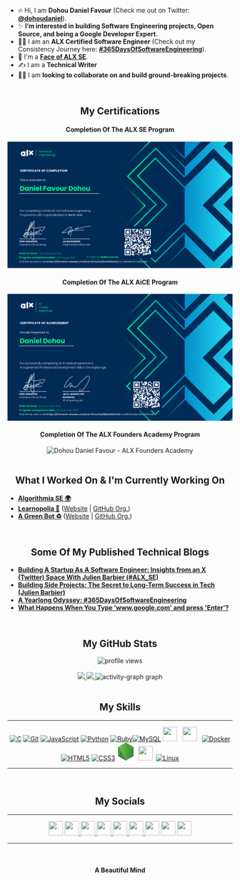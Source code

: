 - 🔥 Hi, I am <strong>Dohou Daniel Favour</strong> (Check me out on Twitter: <strong><a href="https://github.com/dohoudaniel/">@dohoudaniel</a></strong>).
- ✨ <strong>I’m interested in building Software Engineering projects, Open Source, and being a Google Developer Expert.</strong>
- 👨‍💻 I am an <strong>ALX Certified Software Engineer</strong> (Check out my Consistency Journey here: <strong><a href="https://twitter.com/search?q=%23365daysofsoftwareengineering&src=hashtag_click">#365DaysOfSoftwareEngineering</a></strong>).
- 🌟 I'm a <strong><a href="https://twitter.com/facesofalxse/status/1704408871542854002?s=20">Face of ALX SE</a></strong>.
- ✍ I am a <strong>Technical Writer</strong>
- 👨‍💻 I am <strong>looking to collaborate on and build ground-breaking projects</strong>.
<br>
<h2 align="center">My Certifications</h2>
<div align="center">
  <h4 align="center">Completion Of The ALX SE Program</h4>
  <img src="Certificates/ALX_SE_2024/Dohou_Daniel_Favour-ALX_SE_Certificate-13th_September_2024.png" alt="Dohou Daniel Favour - ALX SE Certificate">

  <br>
  <h4 align="center">Completion Of The ALX AiCE Program</h4>
  <img src="Certificates/ALX_AiCE_2024/Dohou_Daniel_Favour-ALX_AiCE_Certificate-November_5_2024.png" alt="Dohou Daniel Favour - ALX AI Career Essentials Certificate">

  <br>
  <h4 align="center">Completion Of The ALX Founders Academy Program</h4>
  <img scr="Certificates/ALX_FA/Dohou-Daniel-Favour-Founder-Academy.png" alt="Dohou Daniel Favour - ALX Founders Academy">

  <!--
  <br>
  <h4 align="center">Completion Of The ALX ProDev Program</h4>
  <img scr="ALX_ProDev_Backend" alt="">
  -->
  
</div>
<br>
<h2 align="center">What I Worked On & I'm Currently Working On</h2>
<ul>
  <li><strong><a href="https://github.com/ALX-SE-Algorithmia">Algorithmia SE 🌍</a></strong></li>
  <li><strong><a href="https://twitter.com/Learnopolia">Learnopolia 🐢</a></strong> (<a href="https://learnopolia.onrender.com">Website</a> |<!-- https://learnopolia.github.io --> <a href="https://github.com/learnopolia/">GitHub Org.</a>)</li>
  <li><strong><a href="https://a-green-bot.github.io/">A Green Bot ♻</a></strong> (<a href="https://a-green-bot.github.io/">Website</a> | <a href="https://github.com/A-Green-Bot">GitHub Org.</a>)</li>
</ul>
<br>
<h2 align="center">Some Of My Published Technical Blogs</h2>
<ul>
  <li><strong><a href="https://studentsofalxse.hashnode.dev/julien-barbier-building-a-startup-as-an-swe">Building A Startup As A Software Engineer: Insights from an X (Twitter) Space With Julien Barbier (#ALX_SE)</a></strong></li>
  <li><strong><a href="https://studentsofalxse.hashnode.dev/julien-barbier-alxse-building-side-projects">Building Side Projects: The Secret to Long-Term Success in Tech (Julien Barbier)</a></strong></li>
  <li><strong><a href="https://dohoudanielfavour.hashnode.dev/a-yearlong-odyssey-365daysofsoftwareengineering">A Yearlong Odyssey: #365DaysOfSoftwareEngineering</a></strong></li>
  <li><strong><a href="https://medium.com/@dohoudanielfavour/what-happens-when-you-type-www-google-com-in-your-web-browser-and-press-enter-b4ded1b99b90">What Happens When You Type 'www.google.com' and press 'Enter'?</a></strong></li>
</ul>
<br>
<h2 align=center>My GitHub Stats</h2>
<!-- Profile Views -->
<div align="center">
    <img src="https://visitcount.itsvg.in/api?id=dohoudaniel&label=Profile%20Views&color=1&icon=5&pretty=true"  alt="profile views"/>
</div>
<br>
<div align="center">
  <!-- a href="https://git.io/streak-stats">
    <img src="https://streak-stats.demolab.com/?user=dohoudaniel&theme=algolia" alt="GitHub Streak" />
</a -->
  <!-- a href="https://git.io/streak-stats"><img src="https://streak-stats.demolab.com?user=dohoudaniel&theme=algolia" alt="GitHub Streak" /></a -->
</div>
<div align="center">
<a href="https://github.com/dohoudaniel">
    <img height="180em" src="https://github-readme-stats-eight-theta.vercel.app/api/top-langs/?username=dohoudaniel&layout=compact&langs_count=8&theme=algolia"/>
  <img height="180em" src="https://github-readme-stats-eight-theta.vercel.app/api?username=dohoudaniel&show_icons=true&theme=algolia&include_all_commits=true&count_private=true"/>
</a>
  <img src="https://github-readme-activity-graph.vercel.app/graph?username=mcsavvy&radius=16&theme=react&area=true&order=5&hide_border=true&hide_title=false&custom_title=My%20Contribution%20Graph" height="300" alt="activity-graph graph"  />
</div>
<!-- Languages And Tools -->
<br>
<h2 align="center">My Skills</h2></strong>
<hr>
<div align="center">
  <a href="https://docs.microsoft.com/en-us/cpp/?view=msvc-170" target="_blank" rel="noreferrer"><img src="https://raw.githubusercontent.com/danielcranney/readme-generator/main/public/icons/skills/c-colored.svg" width="36" height="36" alt="C" /></a>
    <a href="https://git-scm.com/" target="_blank" rel="noreferrer"><img src="https://raw.githubusercontent.com/danielcranney/readme-generator/main/public/icons/skills/git-colored.svg" width="36" height="36" alt="Git" /></a>
    <a href="https://developer.mozilla.org/en-US/docs/Web/JavaScript" target="_blank" rel="noreferrer"><img src="https://raw.githubusercontent.com/danielcranney/readme-generator/main/public/icons/skills/javascript-colored.svg" width="36" height="36" alt="JavaScript" /></a>
    <a href="https://www.python.org/" target="_blank" rel="noreferrer"><img src="https://raw.githubusercontent.com/danielcranney/readme-generator/main/public/icons/skills/python-colored.svg" width="36" height="36" alt="Python" /></a>
    <a href="https://www.ruby-lang.org/en/" target="_blank" rel="noreferrer"><img src="https://raw.githubusercontent.com/danielcranney/readme-generator/main/public/icons/skills/ruby-colored.svg" width="36" height="36" alt="Ruby" /></a><a href="https://www.mysql.com/" target="_blank" rel="noreferrer"><img src="https://raw.githubusercontent.com/danielcranney/readme-generator/main/public/icons/skills/mysql-colored.svg" width="36" height="36" alt="MySQL" /></a> <img height="32" width="32" src="https://cdn.simpleicons.org/sqlalchemy" /> &nbsp; <img height="32" width="32" src="https://cdn.simpleicons.org/npm" /> &nbsp; <a href="https://www.docker.com/" target="_blank" rel="noreferrer"><img src="https://raw.githubusercontent.com/danielcranney/readme-generator/main/public/icons/skills/docker-colored.svg" width="36" height="36" alt="Docker" /></a>
    <a href="https://developer.mozilla.org/en-US/docs/Glossary/HTML5" target="_blank" rel="noreferrer"><img src="https://raw.githubusercontent.com/danielcranney/readme-generator/main/public/icons/skills/html5-colored.svg" width="36" height="36" alt="HTML5" /></a>
    <a href="https://www.w3.org/TR/CSS/#css" target="_blank" rel="noreferrer"><img src="https://raw.githubusercontent.com/danielcranney/readme-generator/main/public/icons/skills/css3-colored.svg" width="36" height="36" alt="CSS3" /></a>
    <img src="https://github.com/devicons/devicon/blob/master/icons/nodejs/nodejs-original.svg" title="NodeJS" alt="NodeJS" width="40" height="40"/>&nbsp;
    <img src="https://raw.githubusercontent.com/danielcranney/readme-generator/main/public/icons/socials/github.svg" width="32" height="32" />&nbsp;
    <a href="https://www.linux.org" target="_blank" rel="noreferrer"><img src="https://raw.githubusercontent.com/danielcranney/readme-generator/main/public/icons/skills/linux-colored.svg" width="36" height="36" alt="Linux" /></a>
</div>
<hr/>
<br>
<h2 align="center">My Socials</h2></strong>
<hr>
<div align="center">
  <a href="https://www.x.com/DohouDaniel10" target="_blank" rel="noreferrer"><source media="(prefers-color-scheme: dark)" srcset="https://raw.githubusercontent.com/danielcranney/readme-generator/main/public/icons/socials/twitter-dark.svg" /> <source media="(prefers-color-scheme: light)" srcset="https://raw.githubusercontent.com/danielcranney/readme-generator/main/public/icons/socials/twitter.svg" /> <img src="https://raw.githubusercontent.com/danielcranney/readme-generator/main/public/icons/socials/twitter.svg" width="32" height="32" /></a>
  <a href="https://discord.com/users/dohoudaniel" target="_blank" rel="noreferrer"> <source media="(prefers-color-scheme: dark)" srcset="undefined" /> <source media="(prefers-color-scheme: light)" srcset="https://raw.githubusercontent.com/danielcranney/readme-generator/main/public/icons/socials/discord.svg" /> <img src="https://raw.githubusercontent.com/danielcranney/readme-generator/main/public/icons/socials/discord.svg" width="32" height="32" /> </a>
  <a href="https://www.github.com/dohoudaniel" target="_blank" rel="noreferrer"> <source media="(prefers-color-scheme: dark)" srcset="https://raw.githubusercontent.com/danielcranney/readme-generator/main/public/icons/socials/github-dark.svg" /> <source media="(prefers-color-scheme: light)" srcset="https://raw.githubusercontent.com/danielcranney/readme-generator/main/public/icons/socials/github.svg" /> <img src="https://raw.githubusercontent.com/danielcranney/readme-generator/main/public/icons/socials/github.svg" width="32" height="32" /> </a>
  <a href="https://dohoudanielfavour.hashnode.dev" target="_blank" rel="noreferrer"> <source media="(prefers-color-scheme: dark)" srcset="undefined" /> <source media="(prefers-color-scheme: light)" srcset="https://raw.githubusercontent.com/danielcranney/readme-generator/main/public/icons/socials/hashnode.svg" /> <img src="https://raw.githubusercontent.com/danielcranney/readme-generator/main/public/icons/socials/hashnode.svg" width="32" height="32" /> </a>
  <a href="https://www.linkedin.com/in/daniel-dohou-1435aa23b/" target="_blank" rel="noreferrer"> <source media="(prefers-color-scheme: dark)" srcset="https://raw.githubusercontent.com/danielcranney/readme-generator/main/public/icons/socials/linkedin-dark.svg" /> <source media="(prefers-color-scheme: light)" srcset="https://raw.githubusercontent.com/danielcranney/readme-generator/main/public/icons/socials/linkedin.svg" /> <img src="https://raw.githubusercontent.com/danielcranney/readme-generator/main/public/icons/socials/linkedin.svg" width="32" height="32" /> </a>
  <a href="http://www.instagram.com/dohoudanielfavour" target="_blank" rel="noreferrer"> <source media="(prefers-color-scheme: dark)" srcset="undefined" /> <source media="(prefers-color-scheme: light)" srcset="https://raw.githubusercontent.com/danielcranney/readme-generator/main/public/icons/socials/instagram.svg" /> <img src="https://raw.githubusercontent.com/danielcranney/readme-generator/main/public/icons/socials/instagram.svg" width="32" height="32" /> </a>
  <a href="http://www.medium.com/@dohoudanielfavour" target="_blank" rel="noreferrer"><source media="(prefers-color-scheme: dark)" srcset="https://raw.githubusercontent.com/danielcranney/readme-generator/main/public/icons/socials/medium-dark.svg" /> <source media="(prefers-color-scheme: light)" srcset="https://raw.githubusercontent.com/danielcranney/readme-generator/main/public/icons/socials/medium.svg" /> <img src="https://raw.githubusercontent.com/danielcranney/readme-generator/main/public/icons/socials/medium.svg" width="32" height="32" /></a>
  <a href="https://www.stackoverflow.com/users/19571241/dohou-daniel-favour" target="_blank" rel="noreferrer"><source media="(prefers-color-scheme: dark)" srcset="undefined" /> <source media="(prefers-color-scheme: light)" srcset="https://raw.githubusercontent.com/danielcranney/readme-generator/main/public/icons/socials/stackoverflow.svg" /> <img src="https://raw.githubusercontent.com/danielcranney/readme-generator/main/public/icons/socials/stackoverflow.svg" width="32" height="32" /></a>
  <a href="https://www.youtube.com/@dohoudanielfavour" target="_blank" rel="noreferrer"><source media="(prefers-color-scheme: dark)" srcset="undefined" /> <source media="(prefers-color-scheme: light)" srcset="https://raw.githubusercontent.com/danielcranney/readme-generator/main/public/icons/socials/youtube.svg" /> <img src="https://raw.githubusercontent.com/danielcranney/readme-generator/main/public/icons/socials/youtube.svg" width="32" height="32" /></a>
</div>
<hr/>
<br>
<h4 align=center color=red>A Beautiful Mind</h4>


<!-- Drafts -->
<!-- - 🤍 I am A Beautiful Mind ❣✨. -->
<!-- - 👨‍💻 I planned on learning Android Application Development with Google Africa Developer Scholarship 2023 (This is the fourth time I enroll for Google Africa Developer Scholarship.). Sadly, the Google Africa Developer Scholarship Program has come to an end after 5 years. This is truly a bittersweet occurrence to me, but I shall not give up my love for Android Application Development. I will keep on looking, and I will surely find 👨‍💻🎧🤍. 
- Here are the links to my certificate of completion of the GADS Program:
  - 2020 Certificate of Completion: https://github.com/dohoudaniel/dohoudaniel/tree/main/Certificates/Google-Africa-Developer-Scholarship-AAD/2020-Certificate-Of-Completion
  - 2022 Certificate of Completion: https://github.com/dohoudaniel/dohoudaniel/tree/main/Certificates/Google-Africa-Developer-Scholarship-AAD/2022-Certificate-Of-Completion ( To Be Updated ) -->
<!-- - 👨‍💻 I am gaining experience on how to use C, Python, JavaScript and Kotlin. -->
<!-- - 🌹 I’m looking to collaborate on C Projects, Python Projects, JavaScript Projects, Kotlin Projects, and web development projects too. -->
<!--- #### 🎖 GitHub Contribution Graph: For the whole of 2023, I pushed to GitHub everyday. But the commits made on the Tuesday, 23rd of May 2023, and Wednesday, 24th of May did not reflect on my contribution graph. -->
<!--- You can confirm it for yourselves. -->
<!---
# Technical Write-ups:
- Here is the link to my first blog:
-->

<!--
Part 2
![](https://github-readme-stats.vercel.app/api?username=dohoudaniel&theme=highcontrast&hide_border=false&include_all_commits=true&count_private=false)<br/>
![](https://github-readme-streak-stats.herokuapp.com/?user=dohoudaniel&theme=highcontrast&hide_border=false)<br/>
![](https://github-readme-stats.vercel.app/api/top-langs/?username=dohoudaniel&theme=highcontrast&hide_border=false&include_all_commits=true&count_private=false&layout=compact)
-->
<!--
### GitHub Trophies
![](https://github-profile-trophy.vercel.app/?username=dohoudaniel&theme=discord&no-frame=true&no-bg=false&margin-w=4)
-->

<!-- - 👨‍💻 I’m currently learning Software Engineering with ALX Software Engineering Cohort 17, and other resources. <!-- (Deferred from cohort 9 to cohort 12, and from cohort 12 to cohort 17). -->
<!-- Full Stack Developer, Full Stack Web Developer and Android Application Developer -->

<!-- - 👨‍💻 I participated in the I learned the basics of Web Development with<strong>We Connect The Dots Code-A-Thon 2023</strong>, and my team won. Team project is <strong><a href="https://a-green-bot.github.io/">A Green Bot 🌏</a></strong> -->

  <!-- <a href="https://a-green-bot.github.io/">A Green Bot 🌏</a>
        - <a href="">GitHub Org.</a>
        - <a href="https://a-green-bot.github.io/">A Green Bot 🌏</a>
        -->

<!--
- 🌹 <strong>Connect with me: </strong><a href="https://wa.me/+2348139720259">WhatsApp</a>&nbsp;&nbsp;<a href="mailto:dohoudanielfavour@gmail.com">Gmail</a>&nbsp;&nbsp;<a href="https://twitter.com/DohouDaniel10">Twitter</a>&nbsp;&nbsp;<a href="https://stackoverflow.com/users/19571241/daniel-dohou">Stack Overflow</a>&nbsp;&nbsp;<a href="https://www.linkedin.com/in/daniel-dohou-1435aa23b/">LinkedIn</a>
-->

<!-- [![An image of @dohoudaniel's Holopin badges, which is a link to view their full Holopin profile](https://holopin.me/dohoudaniel)](https://holopin.io/@dohoudaniel) -->

<!-- <img src="https://github.com/devicons/devicon/blob/master/icons/linux/linux-original.svg" title="Linux" alt="Linux" width="40" height="40"/>&nbsp;
  <img src="https://github.com/devicons/devicon/blob/master/icons/c/c-original.svg" title="C" alt="C" width="40" height="40"/>&nbsp;
  <img src="https://github.com/devicons/devicon/blob/master/icons/python/python-original.svg" title="Python" alt="Python" width="40" height="40"/>&nbsp;
  <img src="https://github.com/devicons/devicon/blob/master/icons/javascript/javascript-original.svg" title="JavaScript" alt="JavaScript" width="40" height="40"/>&nbsp;
  <img src="https://github.com/devicons/devicon/blob/master/icons/vim/vim-original.svg" title="vim" alt="vim" width="40" height="40"/>&nbsp;
  <img src="https://github.com/devicons/devicon/blob/master/icons/html5/html5-original.svg" title="HTML5" alt="HTML" width="40" height="40"/>&nbsp;
  <img src="https://github.com/devicons/devicon/blob/master/icons/css3/css3-plain-wordmark.svg"  title="CSS3" alt="CSS" width="40" height="40"/>&nbsp;
  <a href="https://reactjs.org/" target="_blank" rel="noreferrer"><img src="https://raw.githubusercontent.com/danielcranney/readme-generator/main/public/icons/skills/react-colored.svg" width="36" height="36" alt="React" /></a> -->

<!-- Quine Integration -->
<!--
[![dohoudaniel's GitHub | Stats](https://stats.quine.sh/dohoudaniel/github?theme=dark)](https://quine.sh?utm_source=widgets&utm_campaign=dohoudaniel)
[![dohoudaniel's GitHub | Languages Over Time](https://stats.quine.sh/dohoudaniel/languages-over-time?theme=dark)](https://quine.sh?utm_source=widgets&utm_campaign=dohoudaniel)
-->

<!--
<p align="center">
    <a href="https://www.twitter.com/DohouDaniel10" target="_blank" rel="noreferrer"><img src="https://raw.githubusercontent.com/danielcranney/readme-generator/main/public/icons/socials/twitter.svg" width="32" height="32" /></a>
    <a href="https://www.github.com/dohoudaniel" target="_blank" rel="noreferrer"><img src="https://raw.githubusercontent.com/danielcranney/readme-generator/main/public/icons/socials/github.svg" width="32" height="32" /></a>
    <a href="https://www.linkedin.com/in/daniel-dohou-1435aa23b/" target="_blank" rel="noreferrer"><img src="https://raw.githubusercontent.com/danielcranney/readme-generator/main/public/icons/socials/linkedin.svg" width="32" height="32" /></a>
    <a href="http://www.instagram.com/dohoudanielfavour" target="_blank" rel="noreferrer"><img src="https://raw.githubusercontent.com/danielcranney/readme-generator/main/public/icons/socials/instagram.svg" width="32" height="32" /></a>
</p>
-->

<!--
  <a href="https://www.codepen.io/dohoudaniel" target="_blank" rel="noreferrer"><source media="(prefers-color-scheme: dark)" srcset="https://raw.githubusercontent.com/danielcranney/readme-generator/main/public/icons/socials/codepen-dark.svg" /> <source media="(prefers-color-scheme: light)" srcset="https://raw.githubusercontent.com/danielcranney/readme-generator/main/public/icons/socials/codepen.svg" /> <img src="https://raw.githubusercontent.com/danielcranney/readme-generator/main/public/icons/socials/codepen.svg" width="32" height="32" /> </a>
  <a href="https://codesandbox.io/u/dohoudaniel" target="_blank" rel="noreferrer"><source media="(prefers-color-scheme: dark)" srcset="https://raw.githubusercontent.com/danielcranney/readme-generator/main/public/icons/socials/codesandbox-dark.svg" /> <source media="(prefers-color-scheme: light)" srcset="https://raw.githubusercontent.com/danielcranney/readme-generator/main/public/icons/socials/codesandbox.svg" /> <img src="https://raw.githubusercontent.com/danielcranney/readme-generator/main/public/icons/socials/codesandbox.svg" width="32" height="32" /> </a>
  -->

<!--
  <a href="https://www.facebook.com/daniel.dohou.73700/" target="_blank" rel="noreferrer"> <source media="(prefers-color-scheme: dark)" srcset="https://raw.githubusercontent.com/danielcranney/readme-generator/main/public/icons/socials/facebook-dark.svg" /> <source media="(prefers-color-scheme: light)" srcset="https://raw.githubusercontent.com/danielcranney/readme-generator/main/public/icons/socials/facebook.svg" /> <img src="https://raw.githubusercontent.com/danielcranney/readme-generator/main/public/icons/socials/facebook.svg" width="32" height="32" /> </a>
  -->



<!-- [![dohoudaniel's GitHub | Languages Over Time](https://stats.quine.sh/dohoudaniel/languages-over-time?theme=dark)](https://quine.sh?utm_source=widgets&utm_campaign=dohoudaniel) -->


<!-- ##### Portfolio Projects 👨‍💻
[![Typing SVG](https://readme-typing-svg.demolab.com?font=Georgia&pause=1000&color=F60407F6&background=FFFFFF00&center=true&vCenter=true&random=false&width=435&lines=Portfolio+Projects)](https://git.io/typing-svg)
1. Learnopolia 🐢 *(In Development)*
2. A Green Bot 🌏 *(In Development)*
-->

<!-- dohoudaniel/dohoudaniel is a ✨ special ✨ repository because its `README.md` (this file) appears on your GitHub profile.
You can click the Preview link to take a look at your changes.
--->
